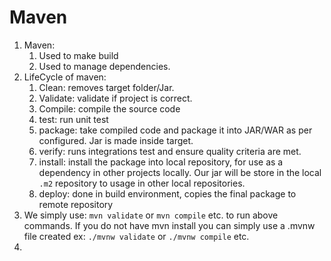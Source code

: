 <h1>Maven</h1>


1. Maven: 
   1. Used to make build
   2. Used to manage dependencies.
2. LifeCycle of maven:
   1. Clean: removes target folder/Jar.
   2. Validate: validate if project is correct.
   3. Compile: compile the source code
   4. test: run unit test
   5. package: take compiled code and package it into JAR/WAR as per configured. Jar is made inside target.
   6. verify: runs integrations test and ensure quality criteria are met.
   7. install: install the package into local repository, for use as a dependency in other projects locally. Our jar will be store in the local `.m2` repository to usage in other local repositories.
   8. deploy: done in build environment, copies the final package to remote repository
3. We simply use: `mvn validate` or `mvn compile` etc. to run above commands. If you do not have mvn install you can simply use a .mvnw file created ex: `./mvnw validate` or `./mvnw compile` etc.
4. 